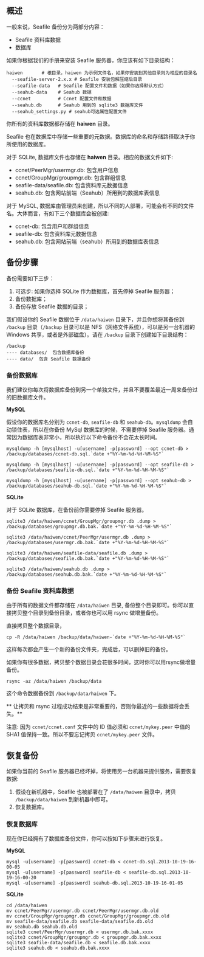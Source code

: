 ## 概述

一般来说，Seafile 备份分为两部分内容：

* Seafile 资料库数据
* 数据库

如果你根据我们的手册来安装 Seafile 服务器，你应该有如下目录结构：

    haiwen       # 根目录，haiwen 为示例文件名，如果你安装到其他目录则为相应的目录名
      --seafile-server-2.x.x # Seafile 安装包解压缩后目录
      --seafile-data   # Seafile 配置文件和数据（如果你选择默认方式）
      --seahub-data    # Seahub 数据
      --ccnet          # Ccnet 配置文件和数据
      --seahub.db      # Seahub 用到的 sqlite3 数据库文件
      --seahub_settings.py # seahub可选属性配置文件

你所有的资料库数据都存储在 **haiwen** 目录。

Seafile 也在数据库中存储一些重要的元数据。数据库的命名和存储路径取决于你所使用的数据库。

对于 SQLite, 数据库文件也存储在 **haiwen** 目录。相应的数据文件如下:

* ccnet/PeerMgr/usermgr.db: 包含用户信息
* ccnet/GroupMgr/groupmgr.db: 包含群组信息
* seafile-data/seafile.db: 包含资料库元数据信息
* seahub.db: 包含网站前端（Seahub）所用到的数据库表信息

对于 MySQL, 数据库由管理员来创建，所以不同的人部署，可能会有不同的文件名。大体而言，有如下三个数据库会被创建:

* ccnet-db: 包含用户和群组信息
* seafile-db: 包含资料库元数据信息
* seahub.db: 包含网站前端（seahub）所用到的数据库表信息

## 备份步骤 ##

备份需要如下三步：

1. 可选步: 如果你选择 SQLite 作为数据库，首先停掉 Seafile 服务器；
2. 备份数据库；
3. 备份存放 Seafile 数据的目录；

我们假设你的 Seafile 数据位于 `/data/haiwen` 目录下，并且你想将其备份到 `/backup` 目录（`/backup` 目录可以是 NFS（网络文件系统），可以是另一台机器的 Windows 共享，或者是外部磁盘）。请在 `/backup` 目录下创建如下目录结构：

    /backup
    ---- databases/  包含数据库备份
    ---- data/  包含 Seafile 数据备份

### 备份数据库 ###

我们建议你每次将数据库备份到另一个单独文件，并且不要覆盖最近一周来备份过的旧数据库文件。

**MySQL**

假设你的数据库名分别为 `ccnet-db`, `seafile-db` 和 `seahub-db`。`mysqldump` 会自动锁住表，所以在你备份 MySql 数据库的时候，不需要停掉 Seafile 服务器。通常因为数据库表非常小，所以执行以下命令备份不会花太长时间。

    mysqldump -h [mysqlhost] -u[username] -p[password] --opt ccnet-db > /backup/databases/ccnet-db.sql.`date +"%Y-%m-%d-%H-%M-%S"`

    mysqldump -h [mysqlhost] -u[username] -p[password] --opt seafile-db > /backup/databases/seafile-db.sql.`date +"%Y-%m-%d-%H-%M-%S"`

    mysqldump -h [mysqlhost] -u[username] -p[password] --opt seahub-db > /backup/databases/seahub-db.sql.`date +"%Y-%m-%d-%H-%M-%S"`

**SQLite**

对于 SQLite 数据库，在备份前你需要停掉 Seafile 服务器。

    sqlite3 /data/haiwen/ccnet/GroupMgr/groupmgr.db .dump > /backup/databases/groupmgr.db.bak.`date +"%Y-%m-%d-%H-%M-%S"`

    sqlite3 /data/haiwen/ccnet/PeerMgr/usermgr.db .dump > /backup/databases/usermgr.db.bak.`date +"%Y-%m-%d-%H-%M-%S"`

    sqlite3 /data/haiwen/seafile-data/seafile.db .dump > /backup/databases/seafile.db.bak.`date +"%Y-%m-%d-%H-%M-%S"`

    sqlite3 /data/haiwen/seahub.db .dump > /backup/databases/seahub.db.bak.`date +"%Y-%m-%d-%H-%M-%S"`

### 备份 Seafile 资料库数据 ###

由于所有的数据文件都存储在 `/data/haiwen` 目录, 备份整个目录即可。你可以直接拷贝整个目录到备份目录，或者你也可以用 rsync 做增量备份。

直接拷贝整个数据目录，

    cp -R /data/haiwen /backup/data/haiwen-`date +"%Y-%m-%d-%H-%M-%S"`

这样每次都会产生一个新的备份文件夹，完成后，可以删掉旧的备份。

如果你有很多数据，拷贝整个数据目录会花很多时间，这时你可以用rsync做增量备份。

    rsync -az /data/haiwen /backup/data

这个命令数据备份到 `/backup/data/haiwen` 下。

** 让拷贝和 rsync 过程成功结束是非常重要的，否则你最近的一些数据将会丢失。**

注意: 因为 `ccnet/ccnet.conf` 文件中的 ID 值必须和 `ccnet/mykey.peer` 中值的 SHA1 值保持一致。所以不要忘记拷贝 `ccnet/mykey.peer` 文件。

## 恢复备份 ##

如果你当前的 Seafile 服务器已经坏掉，将使用另一台机器来提供服务，需要恢复数据:

1. 假设在新机器中，Seafile 也被部署在了 `/data/haiwen` 目录中，拷贝 `/backup/data/haiwen` 到新机器中即可。
2. 恢复数据库。

### 恢复数据库

现在你已经拥有了数据库备份文件，你可以按如下步骤来进行恢复。

**MySQL**

    mysql -u[username] -p[password] ccnet-db < ccnet-db.sql.2013-10-19-16-00-05
    mysql -u[username] -p[password] seafile-db < seafile-db.sql.2013-10-19-16-00-20
    mysql -u[username] -p[password] seahub-db.sql.2013-10-19-16-01-05

**SQLite**

    cd /data/haiwen
    mv ccnet/PeerMgr/usermgr.db ccnet/PeerMgr/usermgr.db.old
    mv ccnet/GroupMgr/groupmgr.db ccnet/GroupMgr/groupmgr.db.old
    mv seafile-data/seafile.db seafile-data/seafile.db.old
    mv seahub.db seahub.db.old
    sqlite3 ccnet/PeerMgr/usermgr.db < usermgr.db.bak.xxxx
    sqlite3 ccnet/GroupMgr/groupmgr.db < groupmgr.db.bak.xxxx
    sqlite3 seafile-data/seafile.db < seafile.db.bak.xxxx
    sqlite3 seahub.db < seahub.db.bak.xxxx

